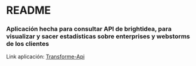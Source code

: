 # README

### Aplicación hecha para consultar API de brightidea, para visualizar y sacer estadísticas sobre enterprises y webstorms de los clientes

Link aplicación:  [Transforme-Api]

[Transforme-Api]: <https://api-transforme.herokuapp.com/>
